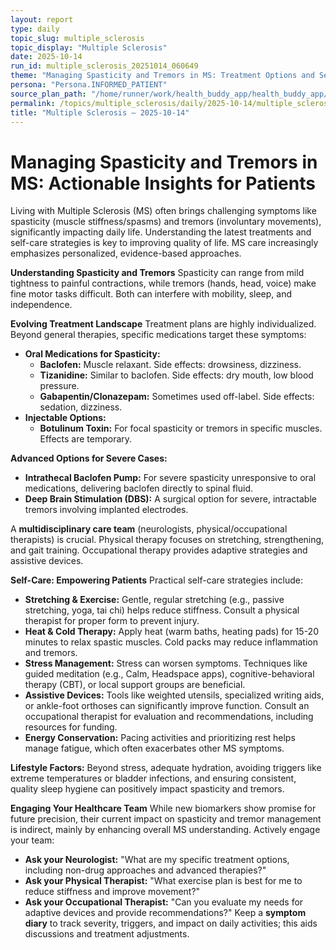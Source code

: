 ```yaml
---
layout: report
type: daily
topic_slug: multiple_sclerosis
topic_display: "Multiple Sclerosis"
date: 2025-10-14
run_id: multiple_sclerosis_20251014_060649
theme: "Managing Spasticity and Tremors in MS: Treatment Options and Self-Care"
persona: "Persona.INFORMED_PATIENT"
source_plan_path: "/home/runner/work/health_buddy_app/health_buddy_app/.results/multiple_sclerosis/weekly_plan/2025-10-13/plan.json"
permalink: /topics/multiple_sclerosis/daily/2025-10-14/multiple_sclerosis_20251014_060649/
title: "Multiple Sclerosis — 2025-10-14"
---
```


# Managing Spasticity and Tremors in MS: Actionable Insights for Patients

Living with Multiple Sclerosis (MS) often brings challenging symptoms like spasticity (muscle stiffness/spasms) and tremors (involuntary movements), significantly impacting daily life. Understanding the latest treatments and self-care strategies is key to improving quality of life. MS care increasingly emphasizes personalized, evidence-based approaches.

**Understanding Spasticity and Tremors**
Spasticity can range from mild tightness to painful contractions, while tremors (hands, head, voice) make fine motor tasks difficult. Both can interfere with mobility, sleep, and independence.

**Evolving Treatment Landscape**
Treatment plans are highly individualized. Beyond general therapies, specific medications target these symptoms:

*   **Oral Medications for Spasticity:**
    *   **Baclofen:** Muscle relaxant. Side effects: drowsiness, dizziness.
    *   **Tizanidine:** Similar to baclofen. Side effects: dry mouth, low blood pressure.
    *   **Gabapentin/Clonazepam:** Sometimes used off-label. Side effects: sedation, dizziness.
*   **Injectable Options:**
    *   **Botulinum Toxin:** For focal spasticity or tremors in specific muscles. Effects are temporary.

**Advanced Options for Severe Cases:**
*   **Intrathecal Baclofen Pump:** For severe spasticity unresponsive to oral medications, delivering baclofen directly to spinal fluid.
*   **Deep Brain Stimulation (DBS):** A surgical option for severe, intractable tremors involving implanted electrodes.

A **multidisciplinary care team** (neurologists, physical/occupational therapists) is crucial. Physical therapy focuses on stretching, strengthening, and gait training. Occupational therapy provides adaptive strategies and assistive devices.

**Self-Care: Empowering Patients**
Practical self-care strategies include:
*   **Stretching & Exercise:** Gentle, regular stretching (e.g., passive stretching, yoga, tai chi) helps reduce stiffness. Consult a physical therapist for proper form to prevent injury.
*   **Heat & Cold Therapy:** Apply heat (warm baths, heating pads) for 15-20 minutes to relax spastic muscles. Cold packs may reduce inflammation and tremors.
*   **Stress Management:** Stress can worsen symptoms. Techniques like guided meditation (e.g., Calm, Headspace apps), cognitive-behavioral therapy (CBT), or local support groups are beneficial.
*   **Assistive Devices:** Tools like weighted utensils, specialized writing aids, or ankle-foot orthoses can significantly improve function. Consult an occupational therapist for evaluation and recommendations, including resources for funding.
*   **Energy Conservation:** Pacing activities and prioritizing rest helps manage fatigue, which often exacerbates other MS symptoms.

**Lifestyle Factors:**
Beyond stress, adequate hydration, avoiding triggers like extreme temperatures or bladder infections, and ensuring consistent, quality sleep hygiene can positively impact spasticity and tremors.

**Engaging Your Healthcare Team**
While new biomarkers show promise for future precision, their current impact on spasticity and tremor management is indirect, mainly by enhancing overall MS understanding. Actively engage your team:
*   **Ask your Neurologist:** "What are my specific treatment options, including non-drug approaches and advanced therapies?"
*   **Ask your Physical Therapist:** "What exercise plan is best for me to reduce stiffness and improve movement?"
*   **Ask your Occupational Therapist:** "Can you evaluate my needs for adaptive devices and provide recommendations?"
Keep a **symptom diary** to track severity, triggers, and impact on daily activities; this aids discussions and treatment adjustments.
